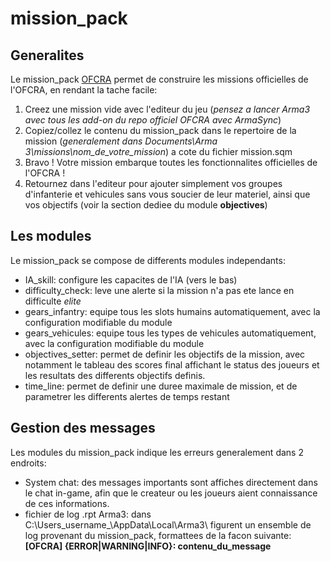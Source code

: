 # mission_pack

## Generalites
Le mission_pack [OFCRA](http://ofcrav2.org) permet de construire les missions officielles de l'OFCRA, en rendant la tache facile:

1. Creez une mission vide avec l'editeur du jeu (_pensez a lancer Arma3 avec tous les add-on du repo officiel OFCRA avec ArmaSync_)
2. Copiez/collez le contenu du mission_pack dans le repertoire de la mission (_generalement dans Documents\Arma 3\missions\nom_de_votre_mission_) a cote du fichier mission.sqm
3. Bravo ! Votre mission embarque toutes les fonctionnalites officielles de l'OFCRA !
4. Retournez dans l'editeur pour ajouter simplement vos groupes d'infanterie et vehicules sans vous soucier de leur materiel, ainsi que vos objectifs (voir la section dediee du module __objectives__)


## Les modules

Le mission_pack se compose de differents modules independants:

* IA_skill: configure les capacites de l'IA (vers le bas)
* difficulty_check: leve une alerte si la mission n'a pas ete lance en difficulte _elite_
* gears_infantry: equipe tous les slots humains automatiquement, avec la configuration modifiable du module
* gears_vehicules: equipe tous les types de vehicules automatiquement, avec la configuration modifiable du module
* objectives_setter: permet de definir les objectifs de la mission, avec notamment le tableau des scores final affichant le status des joueurs et les resultats des differents objectifs definis.
* time_line: permet de definir une duree maximale de mission, et de parametrer les differents alertes de temps restant 

## Gestion des messages

Les modules du mission_pack indique les erreurs generalement dans 2 endroits:

* System chat: des messages importants sont affiches directement dans le chat in-game, afin que le createur ou les joueurs aient connaissance de ces informations.
* fichier de log .rpt Arma3: dans C:\Users\_username_\AppData\Local\Arma3\ figurent un ensemble de log provenant du mission_pack, formattees de la facon suivante: __[OFCRA] {ERROR|WARNING|INFO}: contenu_du_message__



